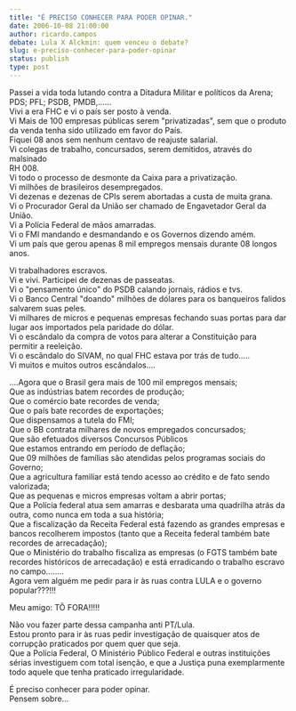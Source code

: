 ```yaml
---
title: "É PRECISO CONHECER PARA PODER OPINAR."
date: 2006-10-08 21:00:00
author: ricardo.campos
debate: Lula X Alckmin: quem venceu o debate?
slug: e-preciso-conhecer-para-poder-opinar
status: publish 
type: post
---
```


Passei a 
vida toda lutando contra a Ditadura Militar e políticos da Arena;  
PDS; PFL; 
PSDB, PMDB,......  
Vivi a era FHC e vi o país ser posto à venda.  
Vi Mais de 
100 empresas públicas serem "privatizadas", sem que o produto  
da venda tenha 
sido utilizado em favor do País.  
Fiquei 08 anos sem nenhum centavo de 
reajuste salarial.  
Vi colegas de trabalho, concursados, serem demitidos, 
através do malsinado  
RH 008.  
Vi todo o processo de desmonte da Caixa para 
a privatização.  
Vi milhões de brasileiros desempregados.  
Vi dezenas e 
dezenas de CPIs serem abortadas a custa de muita grana.  
Vi o Procurador Geral 
da União ser chamado de Engavetador Geral da União.  
Vi a Polícia Federal de 
mãos amarradas.  
Vi o FMI mandando e desmandando e os Governos dizendo 
amém.  
Vi um país que gerou apenas 8 mil empregos mensais durante 08 longos 
anos.  
  
Vi trabalhadores escravos.  
Vi e vivi. Participei de dezenas de 
passeatas.  
Vi o "pensamento único" do PSDB calando jornais, rádios e 
tvs.  
Vi o Banco Central "doando" milhões de dólares para os banqueiros 
falidos  
salvarem suas peles.  
Vi milhares de micros e pequenas empresas 
fechando suas portas para dar  
lugar aos importados pela paridade do 
dólar.  
Vi o escândalo da compra de votos para alterar a Constituição 
para  
permitir a reeleição.  
Vi o escândalo do SIVAM, no qual FHC estava por 
trás de tudo.....  
Vi muitos e muitos outros escândalos....  
  
....Agora 
que o Brasil gera mais de 100 mil empregos mensais;  
Que as indústrias batem 
recordes de produção;  
Que o comércio bate recordes de venda;  
Que o país 
bate recordes de exportações;  
Que dispensamos a tutela do FMI;  
Que o BB 
contrata milhares de novos empregados concursados;  
Que são efetuados diversos 
Concursos Públicos  
Que estamos entrando em período de deflação;  
Que 09 
milhões de famílias são atendidas pelos programas sociais do  
Governo;  
Que 
a agricultura familiar está tendo acesso ao crédito e de fato 
sendo  
valorizada;  
Que as pequenas e micros empresas voltam a abrir 
portas;  
Que a Polícia federal atua sem amarras e desbarata uma quadrilha 
atrás da  
outra, como nunca em toda a sua história;  
Que a fiscalização da 
Receita Federal está fazendo as grandes empresas e  
bancos recolherem impostos 
(tanto que a Receita federal também bate  
recordes de arrecadação);  
Que o 
Ministério do trabalho fiscaliza as empresas (o FGTS também bate  
recordes 
históricos de arrecadação) e está erradicando o trabalho escravo  
no 
campo........  
Agora vem alguém me pedir para ir às ruas contra LULA e o 
governo  
popular???!!!  
  
Meu amigo: TÔ FORA!!!!!  
  
Não vou fazer 
parte dessa campanha anti PT/Lula.  
Estou pronto para ir às ruas pedir 
investigação de quaisquer atos de  
corrupção praticados por quem quer que 
seja.  
Que a Polícia Federal, O Ministério Público Federal e outras 
instituições  
sérias investiguem com total isenção, e que a Justiça puna 
exemplarmente  
todo aquele que tenha praticado irregularidade.  
  
É 
preciso conhecer para poder opinar.  
Pensem sobre...  

